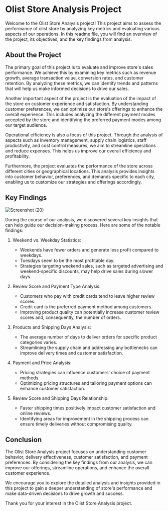 # Olist Store Analysis Project

Welcome to the Olist Store Analysis project! This project aims to assess the performance of olist store by analyzing key metrics and evaluating various aspects of our operations. In this readme file, you will find an overview of the project, its objectives, and the key findings from analysis.

## About the Project

The primary goal of this project is to evaluate and improve store's sales performance. We achieve this by examining key metrics such as revenue growth, average transaction value, conversion rates, and customer retention. By analyzing these metrics, we can identify trends and patterns that will help us make informed decisions to drive our sales.

Another important aspect of the project is the evaluation of the impact of the store on customer experience and satisfaction. By understanding customer preferences, we can optimize our store's offerings to enhance the overall experience. This includes analyzing the different payment modes accepted by the store and identifying the preferred payment modes among our target audience.

Operational efficiency is also a focus of this project. Through the analysis of aspects such as inventory management, supply chain logistics, staff productivity, and cost control measures, we aim to streamline operations and reduce expenses. This helps us improve our overall efficiency and profitability.

Furthermore, the project evaluates the performance of the store across different cities or geographical locations. This analysis provides insights into customer behavior, preferences, and demands specific to each city, enabling us to customize our strategies and offerings accordingly.

## Key Findings


![Screenshot (20)](https://github.com/pranitabhagat/Olist-Store-Analysis/assets/123992668/49cc94b5-8809-4d3d-a1e9-5e4ffdefd0b5)

During the course of our analysis, we discovered several key insights that can help guide our decision-making process. Here are some of the notable findings:

1. Weekend vs. Weekday Statistics:
   - Weekends have fewer orders and generate less profit compared to weekdays.
   - Tuesdays seem to be the most profitable day.
   - Strategies targeting weekend sales, such as targeted advertising and weekend-specific discounts, may help drive sales during slower days.

2. Review Score and Payment Type Analysis:
   - Customers who pay with credit cards tend to leave higher review scores.
   - Credit card is the preferred payment method among customers.
   - Improving product quality can potentially increase customer review scores and, consequently, the number of orders.

3. Products and Shipping Days Analysis:
   - The average number of days to deliver orders for specific product categories varies.
   - Streamlining the supply chain and addressing any bottlenecks can improve delivery times and customer satisfaction.

4. Payment and Price Analysis:
   - Pricing strategies can influence customers' choice of payment methods.
   - Optimizing pricing structures and tailoring payment options can enhance customer satisfaction.

5. Review Score and Shipping Days Relationship:
   - Faster shipping times positively impact customer satisfaction and online reviews.
   - Identifying areas for improvement in the shipping process can ensure timely deliveries without compromising quality.

## Conclusion

The Olist Store Analysis project focuses on understanding customer behavior, delivery effectiveness, customer satisfaction, and payment preferences. By considering the key findings from our analysis, we can improve our offerings, streamline operations, and enhance the overall customer experience.

We encourage you to explore the detailed analysis and insights provided in this project to gain a deeper understanding of store's performance and make data-driven decisions to drive growth and success.

Thank you for your interest in the Olist Store Analysis project.
